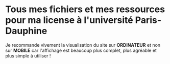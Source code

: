 # Tous mes fichiers et mes ressources pour ma license à l'université Paris-Dauphine

Je recommande vivement la visualisation du site sur **ORDINATEUR** et non sur **MOBILE** car l'affichage est beaucoup plus complet, plus agréable et plus simple à utiliser !